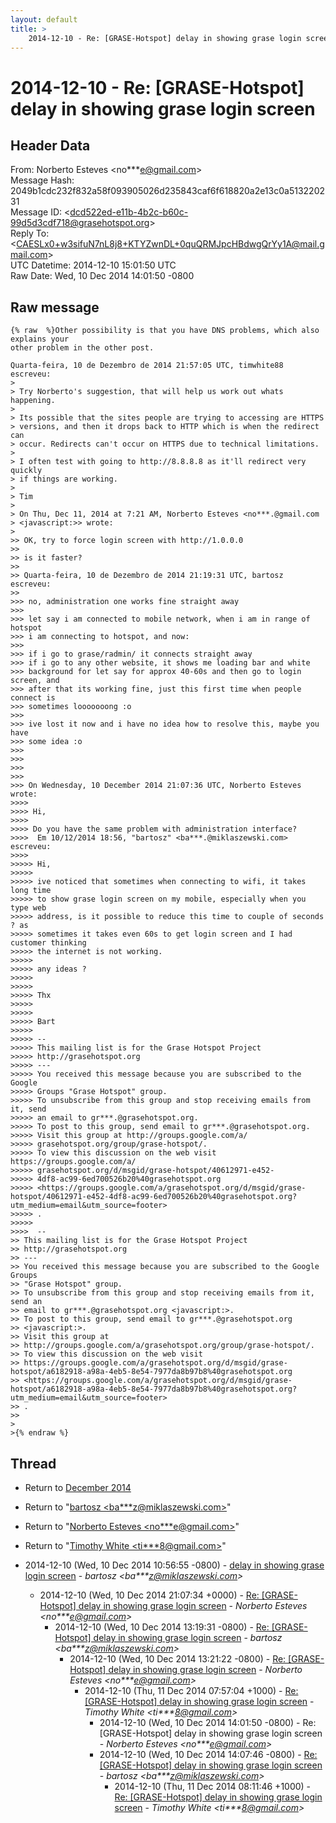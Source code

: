 ```yaml
---
layout: default
title: >
    2014-12-10 - Re: [GRASE-Hotspot] delay in showing grase login screen
---
```


# 2014-12-10 - Re: [GRASE-Hotspot] delay in showing grase login screen

## Header Data

From: Norberto Esteves \<no***e@gmail.com\><br>
Message Hash: 2049b1cdc232f832a58f093905026d235843caf6f618820a2e13c0a513220231<br>
Message ID: \<dcd522ed-e11b-4b2c-b60c-99d5d3cdf718@grasehotspot.org\><br>
Reply To: \<CAESLx0+w3sifuN7nL8j8+KTYZwnDL+0quQRMJpcHBdwgQrYy1A@mail.gmail.com\><br>
UTC Datetime: 2014-12-10 15:01:50 UTC<br>
Raw Date: Wed, 10 Dec 2014 14:01:50 -0800<br>

## Raw message

```
{% raw  %}Other possibility is that you have DNS problems, which also explains your 
other problem in the other post.

Quarta-feira, 10 de Dezembro de 2014 21:57:05 UTC, timwhite88 escreveu:
>
> Try Norberto's suggestion, that will help us work out whats happening.
>
> Its possible that the sites people are trying to accessing are HTTPS 
> versions, and then it drops back to HTTP which is when the redirect can 
> occur. Redirects can't occur on HTTPS due to technical limitations.
>
> I often test with going to http://8.8.8.8 as it'll redirect very quickly 
> if things are working.
>
> Tim
>
> On Thu, Dec 11, 2014 at 7:21 AM, Norberto Esteves <no***.@gmail.com 
> <javascript:>> wrote:
>
>> OK, try to force login screen with http://1.0.0.0
>>
>> is it faster?
>>
>> Quarta-feira, 10 de Dezembro de 2014 21:19:31 UTC, bartosz escreveu:
>>
>>> no, administration one works fine straight away
>>>
>>> let say i am connected to mobile network, when i am in range of hotspot 
>>> i am connecting to hotspot, and now:
>>>
>>> if i go to grase/radmin/ it connects straight away
>>> if i go to any other website, it shows me loading bar and white 
>>> background for let say for approx 40-60s and then go to login screen, and 
>>> after that its working fine, just this first time when people connect is 
>>> sometimes looooooong :o
>>>
>>> ive lost it now and i have no idea how to resolve this, maybe you have 
>>> some idea :o
>>>
>>>
>>>
>>>
>>> On Wednesday, 10 December 2014 21:07:36 UTC, Norberto Esteves wrote:
>>>>
>>>> Hi,
>>>>
>>>> Do you have the same problem with administration interface? 
>>>>  Em 10/12/2014 18:56, "bartosz" <ba***.@miklaszewski.com> escreveu:
>>>>
>>>>> Hi,
>>>>>
>>>>> ive noticed that sometimes when connecting to wifi, it takes long time 
>>>>> to show grase login screen on my mobile, especially when you type web 
>>>>> address, is it possible to reduce this time to couple of seconds ? as 
>>>>> sometimes it takes even 60s to get login screen and I had customer thinking 
>>>>> the internet is not working.
>>>>>
>>>>> any ideas ?
>>>>>
>>>>>
>>>>> Thx
>>>>>
>>>>>
>>>>> Bart
>>>>>
>>>>> -- 
>>>>> This mailing list is for the Grase Hotspot Project 
>>>>> http://grasehotspot.org
>>>>> --- 
>>>>> You received this message because you are subscribed to the Google 
>>>>> Groups "Grase Hotspot" group.
>>>>> To unsubscribe from this group and stop receiving emails from it, send 
>>>>> an email to gr***.@grasehotspot.org.
>>>>> To post to this group, send email to gr***.@grasehotspot.org.
>>>>> Visit this group at http://groups.google.com/a/
>>>>> grasehotspot.org/group/grase-hotspot/.
>>>>> To view this discussion on the web visit https://groups.google.com/a/
>>>>> grasehotspot.org/d/msgid/grase-hotspot/40612971-e452-
>>>>> 4df8-ac99-6ed700526b20%40grasehotspot.org 
>>>>> <https://groups.google.com/a/grasehotspot.org/d/msgid/grase-hotspot/40612971-e452-4df8-ac99-6ed700526b20%40grasehotspot.org?utm_medium=email&utm_source=footer>
>>>>> .
>>>>>
>>>>  -- 
>> This mailing list is for the Grase Hotspot Project 
>> http://grasehotspot.org
>> --- 
>> You received this message because you are subscribed to the Google Groups 
>> "Grase Hotspot" group.
>> To unsubscribe from this group and stop receiving emails from it, send an 
>> email to gr***.@grasehotspot.org <javascript:>.
>> To post to this group, send email to gr***.@grasehotspot.org 
>> <javascript:>.
>> Visit this group at 
>> http://groups.google.com/a/grasehotspot.org/group/grase-hotspot/.
>> To view this discussion on the web visit 
>> https://groups.google.com/a/grasehotspot.org/d/msgid/grase-hotspot/a6182918-a98a-4eb5-8e54-7977da8b97b8%40grasehotspot.org 
>> <https://groups.google.com/a/grasehotspot.org/d/msgid/grase-hotspot/a6182918-a98a-4eb5-8e54-7977da8b97b8%40grasehotspot.org?utm_medium=email&utm_source=footer>
>> .
>>
>
>{% endraw %}
```

## Thread

+ Return to [December 2014](/archive/2014/12)

+ Return to "[bartosz <ba***z<span>@</span>miklaszewski.com>](/authors/ba___z_at_miklaszewski_com)"
+ Return to "[Norberto Esteves <no***e<span>@</span>gmail.com>](/authors/no___e_at_gmail_com)"
+ Return to "[Timothy White <ti***8<span>@</span>gmail.com>](/authors/ti___8_at_gmail_com)"

+ 2014-12-10 (Wed, 10 Dec 2014 10:56:55 -0800) - [delay in showing grase login screen](/archive/2014/12/f06d2ac7fdc7443c98ddc7415de0526319f5302dad03c475720a955181c96e92) - _bartosz \<ba***z@miklaszewski.com\>_
  + 2014-12-10 (Wed, 10 Dec 2014 21:07:34 +0000) - [Re: [GRASE-Hotspot] delay in showing grase login screen](/archive/2014/12/05dcd4cbc990da862da8d655c872297d5587373ad82a0de2ba1743e758c1da62) - _Norberto Esteves \<no***e@gmail.com\>_
    + 2014-12-10 (Wed, 10 Dec 2014 13:19:31 -0800) - [Re: [GRASE-Hotspot] delay in showing grase login screen](/archive/2014/12/5dd93c0a6c26bbb6cd5b2c20cf4a5cfb9f78cb1093aee6e0fc39849aaf74c303) - _bartosz \<ba***z@miklaszewski.com\>_
      + 2014-12-10 (Wed, 10 Dec 2014 13:21:22 -0800) - [Re: [GRASE-Hotspot] delay in showing grase login screen](/archive/2014/12/fc4c192feec91fa4ed394e3b96ca7b418e9779f58841c678a872d93dc4f0e55a) - _Norberto Esteves \<no***e@gmail.com\>_
        + 2014-12-10 (Thu, 11 Dec 2014 07:57:04 +1000) - [Re: [GRASE-Hotspot] delay in showing grase login screen](/archive/2014/12/998267af81a8319c6ab7b240374a8a51d6808816eb22324b35aa74fe9b7f58a7) - _Timothy White \<ti***8@gmail.com\>_
          + 2014-12-10 (Wed, 10 Dec 2014 14:01:50 -0800) - Re: [GRASE-Hotspot] delay in showing grase login screen - _Norberto Esteves \<no***e@gmail.com\>_
          + 2014-12-10 (Wed, 10 Dec 2014 14:07:46 -0800) - [Re: [GRASE-Hotspot] delay in showing grase login screen](/archive/2014/12/9ffe52b652587eb1c19c5c2e063f8d6e4da2741b0739d106341d68630810d5bb) - _bartosz \<ba***z@miklaszewski.com\>_
            + 2014-12-10 (Thu, 11 Dec 2014 08:11:46 +1000) - [Re: [GRASE-Hotspot] delay in showing grase login screen](/archive/2014/12/ff4e0d08b7b1b58d0d081a95b3fc9557dd8f517f90e39ba35eff73b2a730d6eb) - _Timothy White \<ti***8@gmail.com\>_

